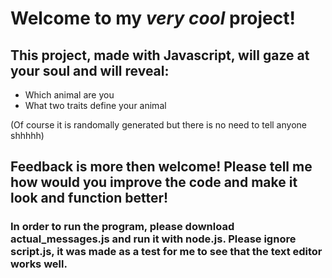﻿# Welcome to my *very cool* project!

## This project, made with Javascript, will gaze at your soul and will reveal:

* Which animal are you
* What two traits define your animal

(Of course it is randomally generated but there is no need to tell anyone shhhhh)

## Feedback is more then welcome! Please tell me how would you improve the code and make it look and function better!

### In order to run the program, please download actual_messages.js and run it with node.js. Please ignore script.js, it was made as a test for me to see that the text editor works well.
